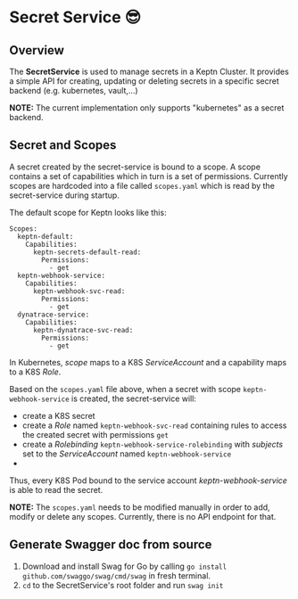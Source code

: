 # Secret Service 😎

## Overview

The **SecretService** is used to manage secrets in a Keptn Cluster.
It provides a simple API for creating, updating or deleting secrets in a specific secret backend (e.g. kubernetes, vault,...)

**NOTE:** The current implementation only supports "kubernetes" as a secret backend.

## Secret and Scopes

A secret created by the secret-service is bound to a scope.
A scope contains a set of capabilities which in turn is a set of permissions.
Currently scopes are hardcoded into a file called `scopes.yaml` which is read by the secret-service during startup.

The default scope for Keptn looks like this:
```
Scopes:
  keptn-default:
    Capabilities:
      keptn-secrets-default-read:
        Permissions:
          - get
  keptn-webhook-service:
    Capabilities:
      keptn-webhook-svc-read:
        Permissions:
          - get
  dynatrace-service:
    Capabilities:
      keptn-dynatrace-svc-read:
        Permissions:
          - get
```

In Kubernetes, *scope* maps to a K8S *ServiceAccount* and a capability maps to a K8S *Role*.

Based on the `scopes.yaml` file above, when a secret with scope `keptn-webhook-service` is created, the secret-service will:
- create a K8S secret
- create a *Role* named `keptn-webhook-svc-read` containing rules to access the created secret with permissions `get`
- create a *Rolebinding* `keptn-webhook-service-rolebinding` with *subjects* set to the *ServiceAccount* named `keptn-webhook-service`
-

Thus, every K8S Pod bound to the service account *keptn-webhook-service* is able to read the secret.

**NOTE:** The `scopes.yaml` needs to be modified manually in order to add, modify or delete any scopes. Currently,
there is no API endpoint for that.

## Generate  Swagger doc from source

1. Download and install Swag for Go by calling `go install github.com/swaggo/swag/cmd/swag` in fresh terminal.
2. `cd` to the SecretService's root folder and run `swag init`
